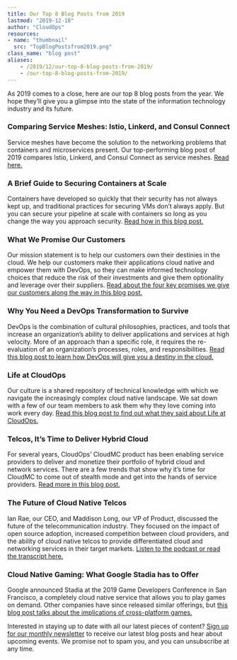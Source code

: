 ```yaml
---
title: Our Top 8 Blog Posts from 2019
lastmod: "2019-12-18"
author: "CloudOps"
resources:
- name: "thumbnail"
  src: "TopBlogPostsfrom2019.png"
class_name: "blog post"
aliases:
    - /2019/12/our-top-8-blog-posts-from-2019/
    - /our-top-8-blog-posts-from-2019/
---
```


<p>As 2019 comes to a close, here are our top 8 blog posts from the year. We hope they’ll give you a glimpse into the state of the information technology industry and its future.&nbsp;</p>

<h3><strong>Comparing Service Meshes: Istio, Linkerd, and Consul Connect</strong></h3>

<p>Service meshes have become the solution to the networking problems that containers and microservices present. Our top-performing blog post of 2019 compares Istio, Linkerd, and Consul Connect as service meshes. <a href="https://www.cloudops.com/2019/03/comparing-service-meshes-istio-linkerd-and-consul-connect/">Read here.</a></p>

<h3><strong>A Brief Guide to Securing Containers at Scale</strong></h3>

<p>Containers have developed so quickly that their security has not always kept up, and traditional practices for securing VMs don’t always apply. But you can secure your pipeline at scale with containers so long as you change the way you approach security. <a href="https://www.cloudops.com/2019/01/a-brief-guide-to-securing-containers-at-scale/">Read how in this blog post.</a></p>

<h3><strong>What We Promise Our Customers</strong></h3>

<p>Our mission statement is to help our customers own their destinies in the cloud. We help our customers make their applications cloud native and empower them with DevOps, so they can make informed technology choices that reduce the risk of their investments and give them optionality and leverage over their suppliers. <a href="https://www.cloudops.com/2019/12/what-we-promise-our-customers/">Read about the four key promises we give our customers along the way in this blog post.</a></p>

<h3><strong>Why You Need a DevOps Transformation to Survive</strong></h3>

<p>DevOps is the combination of cultural philosophies, practices, and tools that increase an organization’s ability to deliver applications and services at high velocity. More of an approach than a specific role, it requires the re-evaluation of an organization’s processes, roles, and responsibilities. <a href="https://www.cloudops.com/2019/01/why-you-need-a-devops-transformation-to-survive/">Read this blog post to learn how DevOps will give you a destiny in the cloud.</a></p>

<h3><strong>Life at CloudOps</strong></h3>

<p>Our culture is a shared repository of technical knowledge with which we navigate the increasingly complex cloud native landscape. We sat down with a few of our team members to ask them why they love coming into work every day. <a href="https://www.cloudops.com/2019/08/life-at-cloudops/">Read this blog post to find out what they said about Life at CloudOps.</a></p>

<h3><strong>Telcos, It’s Time to Deliver Hybrid Cloud</strong></h3>

<p>For several years, CloudOps’ CloudMC product has been enabling service providers to deliver and monetize their portfolio of hybrid cloud and network services. There are a few trends that show why it’s time for CloudMC to come out of stealth mode and get into the hands of service providers. <a href="https://www.cloudops.com/2019/05/telcos-its-time-to-deliver-hybrid-cloud/">Read more in this blog post.</a></p>

<h3><strong>The Future of Cloud Native Telcos</strong></h3>

<p>Ian Rae, our CEO, and Maddison Long, our VP of Product, discussed the future of the telecommunication industry. They focused on the impact of open source adoption, increased competition between cloud providers, and the ability of cloud native telcos to provide differentiated cloud and networking services in their target markets. <a href="https://www.cloudops.com/2019/07/the-future-of-cloud-native-telcos-own-your-destiny-in-the-cloud/">Listen to the podcast or read the transcript here.</a></p>

<h3><strong>Cloud Native Gaming: What Google Stadia has to Offer</strong></h3>

<p>Google announced Stadia at the 2019 Game Developers Conference in San Francisco, a completely cloud native service that allows you to play games on demand. Other companies have since released similar offerings, but <a href="/cloud-native-gaming-what-google-stadia-has-to-offer/">this blog post talks about the implications of cross-platform games.</a></p>

<p>Interested in staying up to date with all our latest pieces of content? <a href="/newsletter-signup/">Sign up for our monthly newsletter</a> to receive our latest blog posts and hear about upcoming events. We promise not to spam you, and you can unsubscribe at any time.</p>